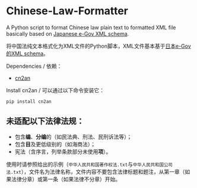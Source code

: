 # Chinese-Law-Formatter
A Python script to format Chinese law plain text to formatted XML file basically based on [Japanese e-Gov XML schema](https://elaws.e-gov.go.jp/download/).

将中国法纯文本格式化为XML文件的Python脚本，XML文件基本基于[日本e-Gov的XML schema](https://elaws.e-gov.go.jp/download/)。

Dependencies / 依赖：
* [cn2an](https://github.com/Ailln/cn2an)

Install cn2an / 可以通过以下命令安装它：
```
pip install cn2an
```

## 未适配以下法律法规：
* 包含**编**、**分编**的（如民法典、刑法、民刑诉法等）；
* 包含**目**及更低级别的（如海商法）；
* 宪法（含序言，列举条款部分未使用**项**）。

使用时请参照给出的示例（`中华人民共和国著作权法.txt`与`中华人民共和国公司法.txt`），文件名为法律名称，文件内容不要包含法律标题和题注，从第一章（如果法律分章）或第一条（如果法律不分章）开始。